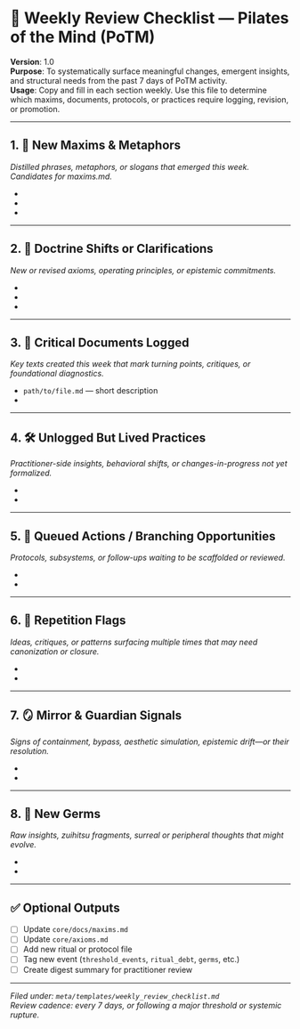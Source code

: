 # 🧾 Weekly Review Checklist — Pilates of the Mind (PoTM)
**Version**: 1.0  
**Purpose**: To systematically surface meaningful changes, emergent insights, and structural needs from the past 7 days of PoTM activity.  
**Usage**: Copy and fill in each section weekly. Use this file to determine which maxims, documents, protocols, or practices require logging, revision, or promotion.

---

## 1. 🧭 New Maxims & Metaphors
*Distilled phrases, metaphors, or slogans that emerged this week. Candidates for maxims.md.*

- 
- 
- 

---

## 2. 📜 Doctrine Shifts or Clarifications
*New or revised axioms, operating principles, or epistemic commitments.*

- 
- 
- 

---

## 3. 🔎 Critical Documents Logged
*Key texts created this week that mark turning points, critiques, or foundational diagnostics.*

- `path/to/file.md` — short description
- 

---

## 4. 🛠 Unlogged But Lived Practices
*Practitioner-side insights, behavioral shifts, or changes-in-progress not yet formalized.*

- 
- 

---

## 5. 📂 Queued Actions / Branching Opportunities
*Protocols, subsystems, or follow-ups waiting to be scaffolded or reviewed.*

- 
- 

---

## 6. 🔄 Repetition Flags
*Ideas, critiques, or patterns surfacing multiple times that may need canonization or closure.*

- 
- 

---

## 7. 🪞 Mirror & Guardian Signals
*Signs of containment, bypass, aesthetic simulation, epistemic drift—or their resolution.*

- 
- 

---

## 8. 🌱 New Germs
*Raw insights, zuihitsu fragments, surreal or peripheral thoughts that might evolve.*

- 
- 

---

## ✅ Optional Outputs
- [ ] Update `core/docs/maxims.md`
- [ ] Update `core/axioms.md`
- [ ] Add new ritual or protocol file
- [ ] Tag new event (`threshold_events`, `ritual_debt`, `germs`, etc.)
- [ ] Create digest summary for practitioner review

---

*Filed under: `meta/templates/weekly_review_checklist.md`  
Review cadence: every 7 days, or following a major threshold or systemic rupture.*

